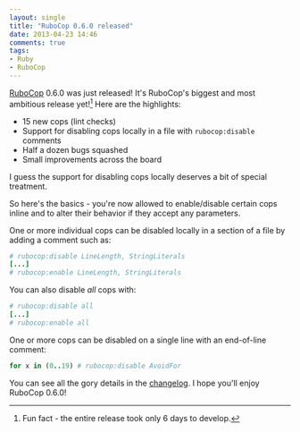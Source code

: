 ```yaml
---
layout: single
title: "RuboCop 0.6.0 released"
date: 2013-04-23 14:46
comments: true
tags:
- Ruby
- RuboCop
---
```


[RuboCop](https://github.com/bbatsov/rubocop) 0.6.0 was just released!
It's RuboCop's biggest and most ambitious release yet![^1]  Here are the
highlights:

* 15 new cops (lint checks)
* Support for disabling cops locally in a file with `rubocop:disable` comments
* Half a dozen bugs squashed
* Small improvements across the board

I guess the support for disabling cops locally deserves a bit of special treatment.

So here's the basics - you're now allowed to enable/disable certain cops
inline and to alter their behavior if they accept any parameters.

One or more individual cops can be disabled locally in a section of a
file by adding a comment such as:

``` ruby
# rubocop:disable LineLength, StringLiterals
[...]
# rubocop:enable LineLength, StringLiterals
```

You can also disable *all* cops with:

``` ruby
# rubocop:disable all
[...]
# rubocop:enable all
```

One or more cops can be disabled on a single line with an end-of-line
comment:

``` ruby
for x in (0..19) # rubocop:disable AvoidFor
```

You can see all the gory details in the
[changelog](https://github.com/rubocop-hq/rubocop/blob/master/CHANGELOG.md#060-2013-04-23). I hope you'll enjoy RuboCop 0.6.0!

[^1]: Fun fact - the entire release took only 6 days to develop.

